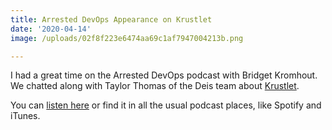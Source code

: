 ```yaml
---
title: Arrested DevOps Appearance on Krustlet
date: '2020-04-14'
image: /uploads/02f8f223e6474aa69c1af7947004213b.png

---
```


I had a great time on the Arrested DevOps podcast with Bridget Kromhout.  We chatted along with Taylor Thomas of the Deis team about [Krustlet](https://github.com/deislabs/krustlet).

You can [listen here](https://www.arresteddevops.com/krustlet/) or find it in all the usual podcast places, like Spotify and iTunes.  
